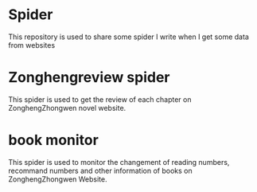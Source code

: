 # Spider
This repository is used to share some spider I write when I get some data from websites
# Zonghengreview spider
This spider is used to get the review of each chapter on ZonghengZhongwen novel website.
# book monitor
This spider is used to monitor the changement of reading numbers, recommand numbers and other information of books on ZonghengZhongwen Website.
